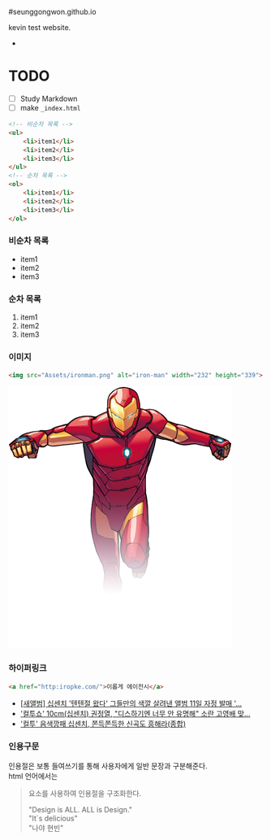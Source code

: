 #seunggongwon.github.io

kevin test website.

-

# TODO

- [ ] Study Markdown
- [ ] make `_index.html`

```html
<!-- 비순차 목록 -->
<ul>
	<li>item1</li>
	<li>item2</li>
	<li>item3</li>
</ul>
<!-- 순차 목록 -->
<ol>
	<li>item1</li>
	<li>item2</li>
	<li>item3</li>
</ol>
```

### 비순차 목록

- item1
- item2
- item3

### 순차 목록

1. item1
1. item2
1. item3

### 이미지

```html
<img src="Assets/ironman.png" alt="iron-man" width="232" height="339">
```

![iron-man](Assets/ironman.png "pusheencat")

### 하이퍼링크

```html
<a href="http:iropke.com/">이롭게 에이전시</a>
```

- [[새앨범] 십센치 '텐텐절 왔다' 그들만의 색깔 살려낸 앨범 11일 자정 발매 '...](http://www.sportsq.co.kr/news/articleView.html?idxno=204140)
- ['컬투쇼' 10cm(십센치) 권정열, "디스하기엔 너무 안 유명해" 소란 고영배 맞...](http://www.newspim.com/news/view/20161010000276)
- ['컬투' 음색깡패 십센치, 쫀득쫀득한 신곡도 흥해라(종합)](http://isplus.live.joins.com/news/article/article.asp?total_id=20701947&cloc=)

### 인용구문

인용절은 보통 들여쓰기를 통해 사용자에게 일반 문장과 구분해준다.<br>
html 언어에서는 <blockquote> 요소를 사용하여 인용절을 구조화한다.

"Design is ALL. ALL is Design."<br>
"It`s delicious"<br>
"나야 현빈"

